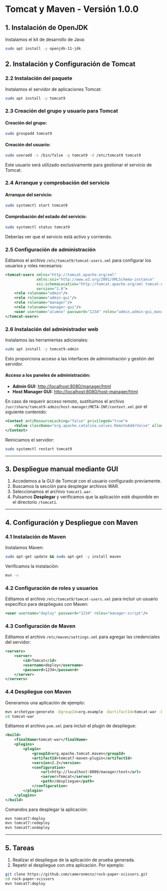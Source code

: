 # Tomcat y Maven - Versión 1.0.0

## 1. Instalación de OpenJDK

Instalamos el kit de desarrollo de Java:
```bash
sudo apt install -y openjdk-11-jdk
```

## 2. Instalación y Configuración de Tomcat

### 2.2 Instalación del paquete

Instalamos el servidor de aplicaciones Tomcat:
```bash
sudo apt install -y tomcat9
```

### 2.3 Creación del grupo y usuario para Tomcat

#### Creación del grupo:
```bash
sudo groupadd tomcat9
```

#### Creación del usuario:
```bash
sudo useradd -s /bin/false -g tomcat9 -d /etc/tomcat9 tomcat9
```
Este usuario será utilizado exclusivamente para gestionar el servicio de Tomcat.

### 2.4 Arranque y comprobación del servicio

#### Arranque del servicio:
```bash
sudo systemctl start tomcat9
```

#### Comprobación del estado del servicio:
```bash
sudo systemctl status tomcat9
```
Deberías ver que el servicio está activo y corriendo.

### 2.5 Configuración de administración

Editamos el archivo `/etc/tomcat9/tomcat-users.xml` para configurar los usuarios y roles necesarios:
```xml
<tomcat-users xmlns="http://tomcat.apache.org/xml"
              xmlns:xsi="http://www.w3.org/2001/XMLSchema-instance"
              xsi:schemaLocation="http://tomcat.apache.org/xml tomcat-users.xsd"
              version="1.0">
    <role rolename="admin"/>
    <role rolename="admin-gui"/>
    <role rolename="manager"/>
    <role rolename="manager-gui"/>
    <user username="alumno" password="1234" roles="admin,admin-gui,manager,manager-gui"/>
</tomcat-users>
```

### 2.6 Instalación del administrador web

Instalamos las herramientas adicionales:
```bash
sudo apt install -y tomcat9-admin
```
Esto proporciona acceso a las interfaces de administración y gestión del servidor.

#### Acceso a los paneles de administración:
- **Admin GUI:** [http://localhost:8080/manager/html](http://localhost:8080/manager/html)
- **Host Manager GUI:** [http://localhost:8080/host-manager/html](http://localhost:8080/host-manager/html)

En caso de requerir acceso remoto, sustituimos el archivo `/usr/share/tomcat9-admin/host-manager/META-INF/context.xml` por el siguiente contenido:
```xml
<Context antiResourceLocking="false" privileged="true">
    <Valve className="org.apache.catalina.valves.RemoteAddrValve" allow="\d+\.\d+\.\d+\.\d+"/>
</Context>
```

Reiniciamos el servidor:
```bash
sudo systemctl restart tomcat9
```

---

## 3. Despliegue manual mediante GUI

1. Accedemos a la GUI de Tomcat con el usuario configurado previamente.
2. Buscamos la sección para desplegar archivos WAR.
3. Seleccionamos el archivo `tomcat1.war`.
4. Pulsamos **Desplegar** y verificamos que la aplicación esté disponible en el directorio `/tomcat1`.

---

## 4. Configuración y Despliegue con Maven

### 4.1 Instalación de Maven

Instalamos Maven:
```bash
sudo apt-get update && sudo apt-get -y install maven
```
Verificamos la instalación:
```bash
mvn -v
```

### 4.2 Configuración de roles y usuarios

Editamos el archivo `/etc/tomcat9/tomcat-users.xml` para incluir un usuario específico para despliegues con Maven:
```xml
<user username="deploy" password="1234" roles="manager-script"/>
```

### 4.3 Configuración de Maven

Editamos el archivo `/etc/maven/settings.xml` para agregar las credenciales del servidor:
```xml
<servers>
    <server>
        <id>Tomcat</id>
        <username>deploy</username>
        <password>1234</password>
    </server>
</servers>
```

### 4.4 Despliegue con Maven

Generamos una aplicación de ejemplo:
```bash
mvn archetype:generate -DgroupId=org.example -DartifactId=tomcat-war -DarchetypeArtifactId=maven-archetype-webapp -DinteractiveMode=false
cd tomcat-war
```

Editamos el archivo `pom.xml` para incluir el plugin de despliegue:
```xml
<build>
    <finalName>tomcat-war</finalName>
    <plugins>
        <plugin>
            <groupId>org.apache.tomcat.maven</groupId>
            <artifactId>tomcat7-maven-plugin</artifactId>
            <version>2.2</version>
            <configuration>
                <url>http://localhost:8080/manager/text</url>
                <server>Tomcat</server>
                <path>/despliegue</path>
            </configuration>
        </plugin>
    </plugins>
</build>
```

Comandos para desplegar la aplicación:
```bash
mvn tomcat7:deploy
mvn tomcat7:redeploy
mvn tomcat7:undeploy
```

---

## 5. Tareas

1. Realizar el despliegue de la aplicación de prueba generada.
2. Repetir el despliegue con otra aplicación. Por ejemplo:
```bash
git clone https://github.com/cameronmcnz/rock-paper-scissors.git
cd rock-paper-scissors
mvn tomcat7:deploy
